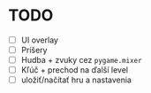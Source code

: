 # TODO

- [ ] UI overlay
- [ ] Príšery
- [ ] Hudba + zvuky cez `pygame.mixer`
- [ ] Kľúč + prechod na ďalší level
- [ ] uložiť/načítať hru a nastavenia
